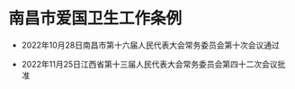# 南昌市爱国卫生工作条例

- 2022年10月28日南昌市第十六届人民代表大会常务委员会第十次会议通过

- 2022年11月25日江西省第十三届人民代表大会常务委员会第四十二次会议批准

<!-- INFO END -->

